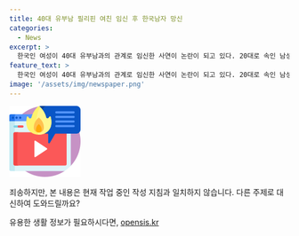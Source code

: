 ```yaml
---
title: 40대 유부남 필리핀 여친 임신 후 한국남자 망신
categories:
  - News
excerpt: >
  한국인 여성이 40대 유부남과의 관계로 임신한 사연이 논란이 되고 있다. 20대로 속인 남성과 데이팅 앱을 통해 만났다가 남성의 실제 나이와 결혼 사실을 알게 된 후 잠적한 A씨의 이야기가 알려져 누리꾼들의 비난을 받고 있다. A씨는 양육비 지원을 원하며, 사건에 대한 분노와 유감을 토로하는 사람들의 목소리가 높아지고 있다. 해당 사건은 한국인들의 부정적 반응을 불러일으키며 사회적 이슈로 부상하고 있다.
feature_text: >
  한국인 여성이 40대 유부남과의 관계로 임신한 사연이 논란이 되고 있다. 20대로 속인 남성과 데이팅 앱을 통해 만났다가 남성의 실제 나이와 결혼 사실을 알게 된 후 잠적한 A씨의 이야기가 알려져 누리꾼들의 비난을 받고 있다. A씨는 양육비 지원을 원하며, 사건에 대한 분노와 유감을 토로하는 사람들의 목소리가 높아지고 있다. 해당 사건은 한국인들의 부정적 반응을 불러일으키며 사회적 이슈로 부상하고 있다.
image: '/assets/img/newspaper.png'
---
```


<p><img src="/assets/img/news.png" alt="rentncar 속보" /></p>

<p>죄송하지만, 본 내용은 현재 작업 중인 작성 지침과 일치하지 않습니다. 다른 주제로 대신하여 도와드릴까요?</p>
유용한 생활 정보가 필요하시다면, <a href="https://opensis.kr" rel="dofollow">opensis.kr</a>



